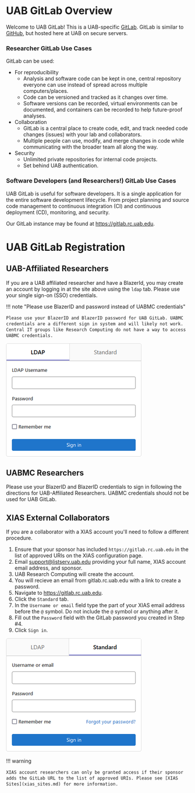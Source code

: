 # UAB GitLab Overview

Welcome to UAB GitLab! This is a UAB-specific [GitLab](https://about.gitlab.com/). GitLab is similar to [GitHub](https://github.com/), but hosted here at UAB on secure servers. 

### Researcher GitLab Use Cases
GitLab can be used:

   - For reproducibility 
     - Analysis and software code can be kept in one, central repository everyone can use instead of spread across multiple computers/places.
     - Code can be versioned and tracked as it changes over time.
     - Software versions can be recorded, virtual environments can be documented, and containers can be recorded to help future-proof analyses.
   - Collaboration
     - GitLab is a central place to create code, edit, and track needed code changes (issues) with your lab and collaborators.
     - Multiple people can use, modify, and merge changes in code while communicating with the broader team all along the way.
   - Security
     - Unlimited private repositories for internal code projects.
     - Set behind UAB authentication.

### Software Developers (and Researchers!) GitLab Use Cases
UAB GitLab is useful for software developers. It is a single application for the entire software development lifecycle. From project planning and source code management to continuous integration (CI) and continuous deployment (CD), monitoring, and security.

Our GitLab instance may be found at <https://gitlab.rc.uab.edu>.

# UAB GitLab Registration

## UAB-Affiliated Researchers

If you are a UAB affiliated researcher and have a BlazerId, you may create an account by logging in at the site above using the `ldap` tab. Please use your single sign-on (SSO) credentials.

!!! note "Please use BlazerID and password instead of UABMC credentials"
    
    Please use your BlazerID and BlazerID password for UAB GitLab. UABMC credentials are a different sign in system and will likely not work. Central IT groups like Research Computing do not have a way to access UABMC credentials.

![!gitlab login pane with ldap tab selected](images/gitlab_user_ldap.png)

## UABMC Researchers
Please use your BlazerID and BlazerID credentials to sign in following the directions for UAB-Affiliated Researchers. UABMC credentials should not be used for UAB GitLab.

## XIAS External Collaborators

If you are a collaborator with a XIAS account you'll need to follow a different procedure.

1. Ensure that your sponsor has included `https://gitlab.rc.uab.edu` in the list of approved URIs on the XIAS configuration page.
2. Email support@listserv.uab.edu providing your full name, XIAS account email address, and sponsor.
3. UAB Research Computing will create the account.
4. You will recieve an email from gitlab.rc.uab.edu with a link to create a password.
5. Navigate to <https://gitlab.rc.uab.edu>.
6. Click the `Standard` tab.
7. In the `Username or email` field type the part of your XIAS email address before the `@` symbol. Do not include the `@` symbol or anything after it.
8. Fill out the `Password` field with the GitLab password you created in Step #4.
9. Click `Sign in`.

![!gitlab login pane with standard tab selected](images/gitlab_user_standard.png)

!!! warning

    XIAS account researchers can only be granted access if their sponsor adds the GitLab URL to the list of approved URIs. Please see [XIAS Sites](xias_sites.md) for more information.
